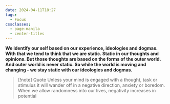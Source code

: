 ```yaml
---
date: 2024-04-11T18:27
tags:
  - Focus
cssclasses:
  - page-manila
  - center-titles
---
```

**We identify our self  based on our experience, ideologies and dogmas. With that we tend to think that we are static. Static in our thoughts and opinions. But those thoughts are based on the forms of the outer world. And outer world is never static. So while the world is moving and changing - we stay static with our ideologies and dogmas.**

>[!note] Quote
>Unless your mind is engaged with a thought, task or stimulus it will wander off in a negative direction, anxiety or boredom. When we allow randomness into our lives, negativity increases in potential

